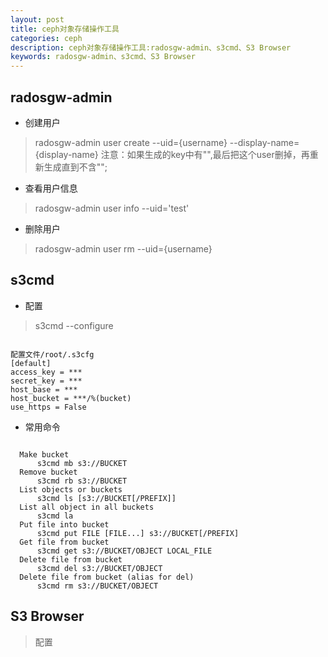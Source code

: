 ```yaml
---
layout: post
title: ceph对象存储操作工具
categories: ceph
description: ceph对象存储操作工具:radosgw-admin、s3cmd、S3 Browser
keywords: radosgw-admin、s3cmd、S3 Browser
---
```



## radosgw-admin

- 创建用户
> radosgw-admin user create --uid={username} --display-name={display-name}
> 注意：如果生成的key中有"\",最后把这个user删掉，再重新生成直到不含"\";

- 查看用户信息
> radosgw-admin user info --uid='test'


- 删除用户
> radosgw-admin user rm --uid={username}


## s3cmd

- 配置
> s3cmd --configure

```

配置文件/root/.s3cfg  
[default]  
access_key = ***  
secret_key = ***  
host_base = ***  
host_bucket = ***/%(bucket)  
use_https = False  
```

- 常用命令

``` shell

  Make bucket  
      s3cmd mb s3://BUCKET  
  Remove bucket  
      s3cmd rb s3://BUCKET  
  List objects or buckets  
      s3cmd ls [s3://BUCKET[/PREFIX]]  
  List all object in all buckets  
      s3cmd la  
  Put file into bucket  
      s3cmd put FILE [FILE...] s3://BUCKET[/PREFIX]  
  Get file from bucket  
      s3cmd get s3://BUCKET/OBJECT LOCAL_FILE  
  Delete file from bucket  
      s3cmd del s3://BUCKET/OBJECT  
  Delete file from bucket (alias for del)  
      s3cmd rm s3://BUCKET/OBJECT  
```


## S3 Browser

> 配置


